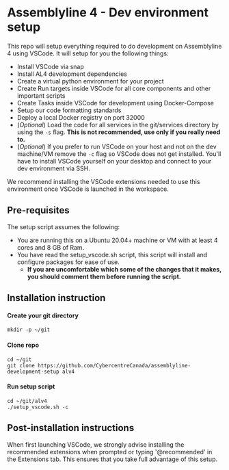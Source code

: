 # Assemblyline 4 - Dev environment setup

This repo will setup everything required to do development on Assemblyline 4 using VSCode. It will setup for you the following things:

- Install VSCode via snap
- Install AL4 development dependencies
- Create a virtual python environment for your project
- Create Run targets inside VSCode for all core components and other important scripts
- Create Tasks inside VSCode for development using Docker-Compose
- Setup our code formatting standards
- Deploy a local Docker registry on port 32000
- (*Optional*) Load the code for all services in the git/services directory by using the `-s` flag. **This is not recommended, use only if you really need to.**
- (*Optional*) If you prefer to run VSCode on your host and not on the dev machine/VM remove the `-c` flag so VSCode does not get installed. You'll have to install VSCode yourself on your desktop and connect to your dev environment via SSH.

We recommend installing the VSCode extensions needed to use this environment once VSCode is launched in the workspace.

## Pre-requisites

The setup script assumes the following:

- You are running this on a Ubuntu 20.04+ machine or VM with at least 4 cores and 8 GB of Ram. 
- You have read the setup_vscode.sh script, this script will install and configure packages for ease of use.
  - **If you are uncomfortable which some of the changes that it makes, you should comment them before running the script.**

## Installation instruction

#### Create your git directory

    mkdir -p ~/git

#### Clone repo

    cd ~/git
    git clone https://github.com/CybercentreCanada/assemblyline-development-setup alv4

#### Run setup script 

    cd ~/git/alv4
    ./setup_vscode.sh -c

## Post-installation instructions

When first launching VSCode, we strongly advise installing the recommended extensions when prompted or typing '@recommended' in the Extensions tab. This ensures that you take full advantage of this setup.
